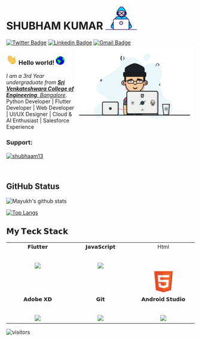 # SHUBHAM KUMAR&nbsp;<img src="https://github.com/shubhaam13/shubham/blob/master/Assets/Developer.gif" width="85px">

[![Twitter Badge](https://img.shields.io/badge/-@Shubhaam13-1ca0f1?style=flat-square&labelColor=1ca0f1&logo=twitter&logoColor=white&link=https://twitter.com/Shubhaam13)](https://twitter.com/Shubhaam13) [![Linkedin Badge](https://img.shields.io/badge/-shubhaam13-blue?style=flat-square&logo=Linkedin&logoColor=white&link=https://www.linkedin.com/in/shubhaam13/)](https://www.linkedin.com/in/shubhaam13/)
[![Gmail Badge](https://img.shields.io/badge/-imsky004@gmail.com-c14438?style=flat-square&logo=Gmail&logoColor=white&link=mailto:imsky004@gmail.com)](mailto:imsky004@gmail.com) 
<img align="right" alt="PC GIF" src="https://github.com/shubhaam13/shubham/blob/master/Assets/1_IRGHmiGsa16stedQvIaZfw.gif" width="320" />

### <img src="https://github.com/shubhaam13/shubham/blob/master/Assets/Hi.gif" width="29px"> Hello world!&nbsp;<img src="https://github.com/shubhaam13/shubham/blob/master/Assets/Earth.gif" width="24px">

<p>
  <em>
    I am a 3rd Year undergraduate from <a href="https://www.svcengg.com/"> <b>Sri Venkateshwara College of Engineering</b>, Bangalore</a>.
  </em>  
  Python Developer | Flutter Developer | Web Developer | UI/UX Designer | Cloud & AI Enthusiast | Salesforce Experience
</p>

<h3 align="left">Support:</h3>
<p><a href="https://www.buymeacoffee.com/shubhaam13"> <img align="center" src="https://cdn.buymeacoffee.com/buttons/v2/default-yellow.png" height="50" width="210" alt="shubhaam13" /></a></p>


<br>

## GitHub Status

![Mayukh's github stats](https://github-readme-stats.vercel.app/api?username=shubhaam13&show_icons=true&hide_border=true&theme=onedark)

[![Top Langs](https://github-readme-stats.vercel.app/api/top-langs/?username=mayukhsil&layout=compact&theme=onedark)](https://github.com/anuraghazra/github-readme-stats)


## 𝗠𝘆 𝗧𝗲𝗰𝗸 𝗦𝘁𝗮𝗰𝗸

<table>
  <tbody>
    <tr valign="top">
      <td width="25%" align="center">
        <span>𝗙𝗹𝘂𝘁𝘁𝗲𝗿</span><br><br><br>
        <img height="64px" src="https://cdn.svgporn.com/logos/flutter.svg">
      </td>
      <td width="25%" align="center">
        <span>𝗝𝗮𝘃𝗮𝗦𝗰𝗿𝗶𝗽𝘁</span><br><br><br>
        <img height="64px" src="https://cdn.svgporn.com/logos/javascript.svg">
      </td>
      <td width="25%" align="center">
        <span>Html</span><br><br><br><br>
        <img height="64px" src="https://github.com/shubhaam13/shubhaam13/blob/master/Assets/html.jpg">
      </td>
    </tr>
    <tr valign="top">
      <td width="25%" align="center">
        <span>𝗔𝗱𝗼𝗯𝗲 𝗫𝗗</span><br><br><br>
        <img height="64px" src="https://www.svgrepo.com/show/303109/adobe-xd-logo.svg">
      </td>
      <td width="25%" align="center">
        <span>𝗚𝗶𝘁</span><br><br><br>
        <img height="64px" src="https://cdn.svgporn.com/logos/git-icon.svg">
      </td>
      <td width="25%" align="center">
        <span>𝗔𝗻𝗱𝗿𝗼𝗶𝗱 𝗦𝘁𝘂𝗱𝗶𝗼</span><br><br><br>
        <img height="64px" src="https://cdn.svgporn.com/logos/android-icon.svg">
      </td>
    </tr>
    <tr valign="top">
    </tr>
  </tbody>
</table>


![visitors](https://visitor-badge.laobi.icu/badge?page_id=shubhaam13)
